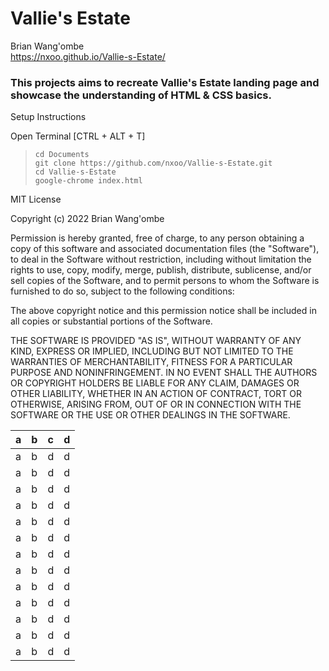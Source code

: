 # Vallie's Estate
Brian Wang'ombe  
https://nxoo.github.io/Vallie-s-Estate/  

### This projects aims to recreate Vallie's Estate landing page and showcase the understanding of HTML & CSS basics.
Setup Instructions  

Open Terminal [CTRL + ALT + T]  
>`cd Documents`   
>`git clone https://github.com/nxoo/Vallie-s-Estate.git`   
>`cd Vallie-s-Estate`  
>`google-chrome index.html`

MIT License

Copyright (c) 2022 Brian Wang'ombe

Permission is hereby granted, free of charge, to any person obtaining a copy
of this software and associated documentation files (the "Software"), to deal
in the Software without restriction, including without limitation the rights
to use, copy, modify, merge, publish, distribute, sublicense, and/or sell
copies of the Software, and to permit persons to whom the Software is
furnished to do so, subject to the following conditions:

The above copyright notice and this permission notice shall be included in all
copies or substantial portions of the Software.

THE SOFTWARE IS PROVIDED "AS IS", WITHOUT WARRANTY OF ANY KIND, EXPRESS OR
IMPLIED, INCLUDING BUT NOT LIMITED TO THE WARRANTIES OF MERCHANTABILITY,
FITNESS FOR A PARTICULAR PURPOSE AND NONINFRINGEMENT. IN NO EVENT SHALL THE
AUTHORS OR COPYRIGHT HOLDERS BE LIABLE FOR ANY CLAIM, DAMAGES OR OTHER
LIABILITY, WHETHER IN AN ACTION OF CONTRACT, TORT OR OTHERWISE, ARISING FROM,
OUT OF OR IN CONNECTION WITH THE SOFTWARE OR THE USE OR OTHER DEALINGS IN THE
SOFTWARE.

a|b|c|d
-|-|-|-
a|b|d|d
a|b|d|d
a|b|d|d
a|b|d|d
a|b|d|d
a|b|d|d
a|b|d|d
a|b|d|d
a|b|d|d
a|b|d|d
a|b|d|d
a|b|d|d
a|b|d|d
